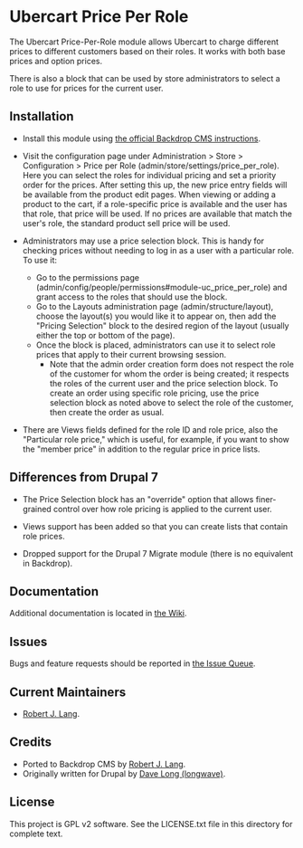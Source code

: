 Ubercart Price Per Role
======================

The Ubercart Price-Per-Role module allows Ubercart to charge different prices to
different customers based on their roles.  It works with both base prices and
option prices.

There is also a block that can be used by store administrators to select
a role to use for prices for the current user.

Installation
------------

- Install this module using [the official Backdrop CMS instructions](https://backdropcms.org/guide/modules).

- Visit the configuration page under Administration > Store > Configuration >
Price per Role (admin/store/settings/price_per_role). Here you can select the
roles for individual pricing and set a priority order for the prices. After
setting this up, the new price entry fields will be available from the product
edit pages. When viewing or adding a product to the cart, if a role-specific
price is available and the user has that role, that price will be used. If no
prices are available that match the user's role, the standard product sell price
will be used.

- Administrators may use a price selection block.  This is handy for checking
prices without needing to log in as a user with a particular role.  To use it:

    * Go to the permissions page
    (admin/config/people/permissions#module-uc_price_per_role) and grant access
    to the roles that should use the block.
    * Go to the Layouts administration page (admin/structure/layout), choose the
    layout(s) you would like it to appear on, then add the "Pricing Selection"
    block to the desired region of the layout (usually either the top or bottom
    of the page).
    * Once the block is placed, administrators can use it to select role prices
    that apply to their current browsing session.
        * Note that the admin order creation form does not respect the role of
        the customer for whom the order is being created; it respects the roles
        of the current user and the price selection block.  To create an order
        using specific role pricing, use the price selection block as noted
        above to select the role of the customer, then create the order as
        usual.

- There are Views fields defined for the role ID and role price, also the
"Particular role price," which is useful, for example, if you want to show the
"member price" in addition to the regular price in price lists.

Differences from Drupal 7
-------------------------

* The Price Selection block has an "override" option that allows finer-grained
control over how role pricing is applied to the current user.

* Views support has been added so that you can create lists that contain role
prices.

* Dropped support for the Drupal 7 Migrate module (there is no equivalent in
Backdrop).

Documentation
-------------

Additional documentation is located in [the Wiki](https://github.com/backdrop-contrib/foo-project/wiki/Documentation).

Issues
------

Bugs and feature requests should be reported in [the Issue Queue](https://github.com/backdrop-contrib/foo-project/issues).

Current Maintainers
-------------------

- [Robert J. Lang](https://github.com/bugfolder).

Credits
-------

- Ported to Backdrop CMS by [Robert J. Lang](https://github.com/bugfolder).
- Originally written for Drupal by [Dave Long (longwave)](https://www.drupal.org/u/longwave).

License
-------

This project is GPL v2 software.
See the LICENSE.txt file in this directory for complete text.

